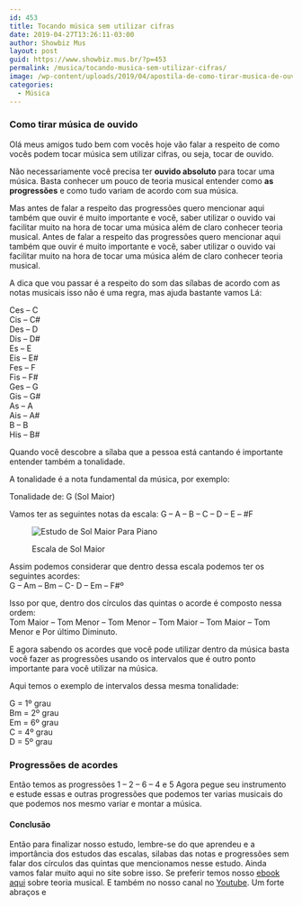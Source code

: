 ```yaml
---
id: 453
title: Tocando música sem utilizar cifras
date: 2019-04-27T13:26:11-03:00
author: Showbiz Mus
layout: post
guid: https://www.showbiz.mus.br/?p=453
permalink: /musica/tocando-musica-sem-utilizar-cifras/
image: /wp-content/uploads/2019/04/apostila-de-como-tirar-musica-de-ouvido.jpg
categories:
  - Música
---
```

### Como tirar música de ouvido

Olá meus amigos tudo bem com vocês hoje vão falar a respeito de como vocês podem tocar música sem utilizar cifras, ou seja, tocar de ouvido.

Não necessariamente você precisa ter **ouvido absoluto** para tocar uma música. Basta conhecer um pouco de teoria musical entender como **as progressões** e como tudo variam de acordo com sua música.

Mas antes de falar a respeito das progressões quero mencionar aqui também que ouvir é muito importante e você, saber utilizar o ouvido vai facilitar muito na hora de tocar uma música além de claro conhecer teoria musical. Antes de falar a respeito das progressões quero mencionar aqui também que ouvir é muito importante e você, saber utilizar o ouvido vai facilitar muito na hora de tocar uma música além de claro conhecer teoria musical.

A dica que vou passar é a respeito do som das sílabas de acordo com as notas musicais isso não é uma regra, mas ajuda bastante vamos Lá:

Ces &#8211; C  
Cis &#8211; C#  
Des &#8211; D  
Dis &#8211; D#  
Es &#8211; E  
Eis &#8211; E#  
Fes &#8211; F  
Fis &#8211; F#  
Ges &#8211; G  
Gis &#8211; G#  
As &#8211; A  
Ais &#8211; A#  
B &#8211; B  
His &#8211; B#

Quando você descobre a sílaba que a pessoa está cantando é importante entender também a tonalidade. 

A tonalidade é a nota fundamental da música, por exemplo:

Tonalidade de: G (Sol Maior)

Vamos ter as seguintes notas da escala: G &#8211; A &#8211; B &#8211; C &#8211; D &#8211; E &#8211; #F <figure class="wp-block-image">

<img src="https://www.showbiz.mus.br/wp-content/uploads/2019/04/image-1024x330.png" alt="Estudo de Sol Maior Para Piano
" class="wp-image-461" srcset="https://www.showbiz.mus.br/wp-content/uploads/2019/04/image-1024x330.png 1024w, https://www.showbiz.mus.br/wp-content/uploads/2019/04/image-300x97.png 300w, https://www.showbiz.mus.br/wp-content/uploads/2019/04/image-768x248.png 768w, https://www.showbiz.mus.br/wp-content/uploads/2019/04/image.png 1600w" sizes="(max-width: 1024px) 100vw, 1024px" /> <figcaption>Escala de Sol Maior</figcaption></figure> 

Assim podemos considerar que dentro dessa escala podemos ter os seguintes acordes:  
G &#8211; Am &#8211; Bm &#8211; C- D &#8211; Em &#8211; F#º

Isso por que, dentro dos círculos das quintas o acorde é composto nessa ordem:  
Tom Maior &#8211; Tom Menor &#8211; Tom Menor &#8211; Tom Maior &#8211; Tom Maior &#8211; Tom Menor e Por último Diminuto. 

E agora sabendo os acordes que você pode utilizar dentro da música basta você fazer as progressões usando os intervalos que é outro ponto importante para você utilizar na música.  


Aqui temos o exemplo de intervalos dessa mesma tonalidade:

G = 1º grau  
Bm = 2º grau  
Em = 6º grau  
C = 4º grau  
D = 5º grau  


### Progressões de acordes

Então temos as progressões 1 &#8211; 2 &#8211; 6 &#8211; 4 e 5 Agora pegue seu instrumento e estude essas e outras progressões que podemos ter varias musicais do que podemos nos mesmo variar e montar a música.

#### Conclusão

Então para finalizar nosso estudo, lembre-se do que aprendeu e a importância dos estudos das escalas, silabas das notas e progressões sem falar dos círculos das quintas que mencionamos nesse estudo. Ainda vamos falar muito aqui no site sobre isso. Se preferir temos nosso <a rel="noreferrer noopener" aria-label="ebook aqui (opens in a new tab)" href="https://www.showbiz.mus.br/aprenda-ler-partituras/" target="_blank">ebook aqui</a> sobre teoria musical. E também no nosso canal no [Youtube](https://www.youtube.com/user/canalshowbiz/featured?view_as=subscriber). Um forte abraços e